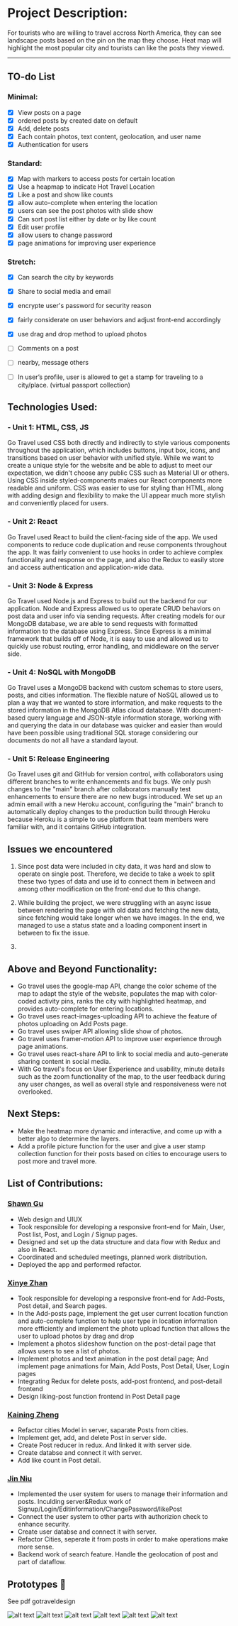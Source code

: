 # Project Description:

For tourists who are willing to travel accross North America, they can see landscape posts based on the pin on the map they choose. Heat map will highlight the most popular city and tourists can like the posts they viewed.

---

## TO-do List

### Minimal:

-   [x] View posts on a page
-   [x] ordered posts by created date on default
-   [x] Add, delete posts
-   [x] Each contain photos, text content, geolocation, and user name
-   [x] Authentication for users

### Standard:

-   [x] Map with markers to access posts for certain location
-   [x] Use a heapmap to indicate Hot Travel Location
-   [x] Like a post and show like counts
-   [x] allow auto-complete when entering the location
-   [x] users can see the post photos with slide show
-   [x] Can sort post list either by date or by like count
-   [x] Edit user profile
-   [x] allow users to change password
-   [x] page animations for improving user experience

### Stretch:

-   [x] Can search the city by keywords
-   [x] Share to social media and email
-   [x] encrypte user's password for security reason
-   [x] fairly considerate on user behaviors and adjust front-end accordingly
-   [x] use drag and drop method to upload photos
-   [ ] Comments on a post
-   [ ] nearby, message others
-   [ ] In user’s profile, user is allowed to get a stamp for traveling to a city/place. (virtual passport collection)


## Technologies Used:

### - Unit 1: HTML, CSS, JS

Go Travel used CSS both directly and indirectly to style various components throughout the application, which includes buttons, input box, icons, and transitions based on user behavior with unified style. While we want to create a unique style for the website and be able to adjust to meet our expectation, we didn't choose any public CSS such as Material UI or others. Using CSS inside styled-components makes our React components more readable and uniform. CSS was easier to use for styling than HTML, along with adding design and flexibility to make the UI appear much more stylish and conveniently placed for users.

### - Unit 2: React

Go Travel used React to build the client-facing side of the app. We used components to reduce code duplication and reuse components throughout the app. It was fairly convenient to use hooks in order to achieve complex functionality and response on the page, and also the Redux to easily store and access authentication and application-wide data.

### - Unit 3: Node & Express

Go Travel used Node.js and Express to build out the backend for our application. Node and Express allowed us to operate CRUD behaviors on post data and user info via sending requests. After creating models for our MongoDB database, we are able to send requests with formatted information to the database using Express. Since Express is a minimal framework that builds off of Node, it is easy to use and allowed us to quickly use robust routing, error handling, and middleware on the server side.

### - Unit 4: NoSQL with MongoDB

Go Travel uses a MongoDB backend with custom schemas to store users, posts, and cities information. The flexible nature of NoSQL allowed us to plan a way that we wanted to store information, and make requests to the stored information in the MongoDB Atlas cloud database. With document-based query language and JSON-style information storage, working with and querying the data in our database was quicker and easier than would have been possible using traditional SQL storage considering our documents do not all have a standard layout.

### - Unit 5: Release Engineering

Go Travel uses git and GitHub for version control, with collaborators using different branches to write enhancements and fix bugs. We only push changes to the "main" branch after collaborators manually test enhancements to ensure there are no new bugs introduced. We set up an admin email with a new Heroku account, configuring the "main" branch to automatically deploy changes to the production build through Heroku because Heroku is a simple to use platform that team members were familiar with, and it contains GitHub integration.

## Issues we encountered

1. Since post data were included in city data, it was hard and slow to operate on single post. Therefore, we decide to take a week to split these two types of data and use id to connect them in between and among other modification on the front-end due to this change.

2. While building the project, we were struggling with an async issue between rendering the page with old data and fetching the new data, since fetching would take longer when we have images. In the end, we managed to use a status state and a loading component insert in between to fix the issue.

3.

## Above and Beyond Functionality:

- Go travel uses the google-map API, change the color scheme of the map to adapt the style of the website, populates the map with color-coded activity pins, ranks the city with highlighted heatmap, and provides auto-complete for entering locations. 
- Go travel uses react-images-uploading API to achieve the feature of photos uploading on Add Posts page. 
- Go travel uses swiper API allowing slide show of photos. 
- Go travel uses framer-motion API to improve user experience through page animations. 
- Go travel uses react-share API to link to social media and auto-generate sharing content in social media. 
- With Go travel's focus on User Experience and usability, minute details such as the zoom functionality of the map, to the user feedback during any user changes, as well as overall style and responsiveness were not overlooked.

## Next Steps:

-   Make the heatmap more dynamic and interactive, and come up with a better algo to determine the layers.
-   Add a profile picture function for the user and give a user stamp collection function for their posts based on cities to encourage users to post more and travel more.

## List of Contributions:

### [Shawn Gu](https://www.linkedin.com/in/shawn-gu-0b96a2a0/)

-   Web design and UIUX
-   Took responsible for developing a responsive front-end for Main, User, Post list, Post, and Login / Signup pages.
-   Designed and set up the data structure and data flow with Redux and also in React.
-   Coordinated and scheduled meetings, planned work distribution.
-   Deployed the app and performed refactor.

### [Xinye Zhan](https://www.linkedin.com/in/terry-zhan-211088187/)

-   Took responsible for developing a responsive front-end for Add-Posts,  Post detail, and Search pages.
-   In the Add-posts page, implement the get user current location function and auto-complete function to help user type in location information more efficiently and implement the photo upload function that allows the user to upload photos by drag and drop
-   Implement a photos slideshow function on the post-detail page that allows users to see a list of photos.
-   Implement  photos and text animation in the post detail page; And implement page animations for Main, Add Posts, Post Detail, User, Login pages
-   Integrating Redux for delete posts, add-post frontend, and post-detail frontend 
-   Design liking-post function frontend in Post Detail page

### [Kaining Zheng](https://www.linkedin.com/in/kaining-zheng-7499831a9/)

-   Refactor cities Model in server, saparate Posts from cities.
-   Implement get, add, and delete Post in server side.
-   Create Post reducer in redux. And linked it with server side.
-   Create databse and connect it with server.
-   Add like count in Post detail.
### [Jin Niu](https://www.linkedin.com/in/jin-niu-3a5174244/)

-   Implemented the user system for users to manage their information and posts. Inculding server&Redux work of Signup/Login/Editinformation/ChangePassword/likePost
-   Connect the user system to other parts with authorizion check to enhance security. 
-   Create user databse and connect it with server.
-   Refactor Cities, seperate it from posts in order to make operations make more sense.
-   Backend work of search feature. Handle the geolocation of post and part of dataflow.

## Prototypes 🎨

See pdf gotraveldesign

![alt text](design-doc/gotraveldesign1-main-page.jpg)
![alt text](design-doc/gotraveldesign2-post-page.jpg)
![alt text](design-doc/gotraveldesign3-post-detail.jpg)
![alt text](design-doc/gotraveldesign4-add-post.jpg)
![alt text](design-doc/gotraveldesign5-login-page.jpg)
![alt text](design-doc/gotraveldesign6-signup-page.jpg)
